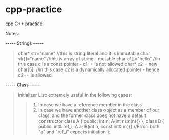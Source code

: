 # cpp-practice
cpp C++ practice

Notes:

-----  Strings  -----
> char* str="name"    //this is string literal and it is immutable
  char str[]="name"  //this is array of string - mutable
> char c1[]="hello" //in this case c is a const pointer - c1++ is not allowed
  char* c2 = new char[5]; //in this case c2 is a dynamically allocated pointer - hence c2++ is allowed

-----  Class    -----
> Initializer List: extremely useful in the following cases:
  >>  1. In case we have a reference member in the class
  >>  2. In case we have another class object as a member of our class, and the former class does not have a default constructor
      class A {
         public:
	  	   int n;
	  	   A(int n):n(n){}
	    };
  	  class B {
  		  public:
  		  int& ref_i;
  		  A a;
  		  B(int n, const int& m){} //Error: both "a" and "ref_i" expects initiation
  	  };

